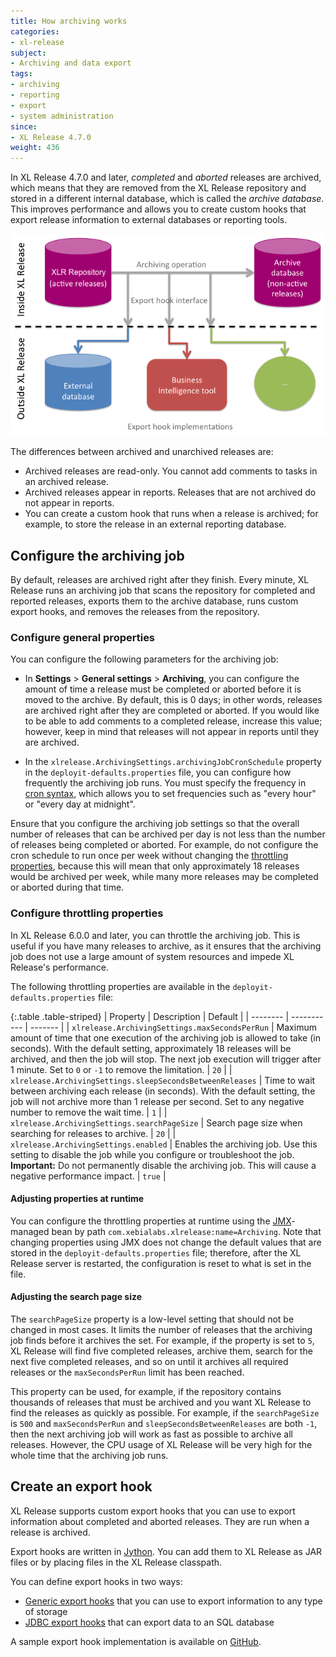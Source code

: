 ```yaml
---
title: How archiving works
categories:
- xl-release
subject:
- Archiving and data export
tags:
- archiving
- reporting
- export
- system administration
since:
- XL Release 4.7.0
weight: 436
---
```


In XL Release 4.7.0 and later, *completed* and *aborted* releases are archived, which means that they are removed from the XL Release repository and stored in a different internal database, which is called the *archive database*. This improves performance and allows you to create custom hooks that export release information to external databases or reporting tools.

![How archiving works](../images/diagram-databases-export-hooks.png)

The differences between archived and unarchived releases are:

* Archived releases are read-only. You cannot add comments to tasks in an archived release.
* Archived releases appear in reports. Releases that are not archived do not appear in reports.
* You can create a custom hook that runs when a release is archived; for example, to store the release in an external reporting database.

## Configure the archiving job

By default, releases are archived right after they finish. Every minute, XL Release runs an archiving job that scans the repository for completed and reported releases, exports them to the archive database, runs custom export hooks, and removes the releases from the repository.

### Configure general properties

You can configure the following parameters for the archiving job:

* In **Settings** > **General settings** > **Archiving**, you can configure the amount of time a release must be completed or aborted before it is moved to the archive. By default, this is 0 days; in other words, releases are archived right after they are completed or aborted. If you would like to be able to add comments to a completed release, increase this value; however, keep in mind that releases will not appear in reports until they are archived.

* In the `xlrelease.ArchivingSettings.archivingJobCronSchedule` property in the `deployit-defaults.properties` file, you can configure how frequently the archiving job runs. You must specify the frequency in [cron syntax](http://www.cronmaker.com), which allows you to set frequencies such as "every hour" or "every day at midnight".

Ensure that you configure the archiving job settings so that the overall number of releases that can be archived per day is not less than the number of releases being completed or aborted. For example, do not configure the cron schedule to run once per week without changing the [throttling properties](#configure-throttling-properties), because this will mean that only approximately 18 releases would be archived per week, while many more releases may be completed or aborted during that time.

### Configure throttling properties

In XL Release 6.0.0 and later, you can throttle the archiving job. This is useful if you have many releases to archive, as it ensures that the archiving job does not use a large amount of system resources and impede XL Release's performance.

The following throttling properties are available in the `deployit-defaults.properties` file:

{:.table .table-striped}
| Property | Description | Default |
| -------- | ----------- | ------- |
| `xlrelease.ArchivingSettings.maxSecondsPerRun` | Maximum amount of time that one execution of the archiving job is allowed to take (in seconds). With the default setting, approximately 18 releases will be archived, and then the job will stop. The next job execution will trigger after 1 minute. Set to `0` or `-1` to remove the limitation. | `20` |
| `xlrelease.ArchivingSettings.sleepSecondsBetweenReleases` | Time to wait between archiving each release (in seconds). With the default setting, the job will not archive more than 1 release per second. Set to any negative number to remove the wait time. | `1` |
| `xlrelease.ArchivingSettings.searchPageSize` | Search page size when searching for releases to archive. | `20` |
| `xlrelease.ArchivingSettings.enabled` | Enables the archiving job. Use this setting to disable the job while you configure or troubleshoot the job.<br />**Important:** Do not permanently disable the archiving job. This will cause a negative performance impact. | `true` |

#### Adjusting properties at runtime

You can configure the throttling properties at runtime using the [JMX](https://blogs.oracle.com/java-platform-group/entry/deep_monitoring_with_jmx)-managed bean by path `com.xebialabs.xlrelease:name=Archiving`. Note that changing properties using JMX does not change the default values that are stored in the `deployit-defaults.properties` file; therefore, after the XL Release server is restarted, the configuration is reset to what is set in the file.

#### Adjusting the search page size

The `searchPageSize` property is a low-level setting that should not be changed in most cases. It limits the number of releases that the archiving job finds before it archives the set. For example, if the property is set to `5`, XL Release will find five completed releases, archive them, search for the next five completed releases, and so on until it archives all required releases or the `maxSecondsPerRun` limit has been reached.

This property can be used, for example, if the repository contains thousands of releases that must be archived and you want XL Release to find the releases as quickly as possible. For example, if the `searchPageSize` is `500` and `maxSecondsPerRun` and `sleepSecondsBetweenReleases` are both `-1`, then the next archiving job will work as fast as possible to archive all releases. However, the CPU usage of XL Release will be very high for the whole time that the archiving job runs.

## Create an export hook

XL Release supports custom export hooks that you can use to export information about completed and aborted releases. They are run when a release is archived.

Export hooks are written in [Jython](http://www.jython.org/). You can add them to XL Release as JAR files or by placing files in the XL Release classpath.

You can define export hooks in two ways:

* [Generic export hooks](/xl-release/how-to/create-an-export-hook.html) that you can use to export information to any type of storage
* [JDBC export hooks](/xl-release/how-to/create-a-jdbc-export-hook.html) that can export data to an SQL database

A sample export hook implementation is available on [GitHub](https://github.com/xebialabs/xl-release-samples/tree/master/elastic-search-export-hook).
